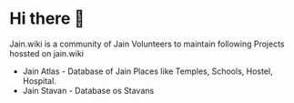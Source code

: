 # Hi there 👋
Jain.wiki is a community of Jain Volunteers to maintain following Projects hossted on jain.wiki

- Jain Atlas - Database of Jain Places like Temples, Schools, Hostel, Hospital.
- Jain Stavan - Database os Stavans

<!--

**Here are some ideas to get you started:**

🙋‍♀️ A short introduction - what is your organization all about?
🌈 Contribution guidelines - how can the community get involved?
👩‍💻 Useful resources - where can the community find your docs? Is there anything else the community should know?
🍿 Fun facts - what does your team eat for breakfast?
🧙 Remember, you can do mighty things with the power of [Markdown](https://docs.github.com/github/writing-on-github/getting-started-with-writing-and-formatting-on-github/basic-writing-and-formatting-syntax)
-->
